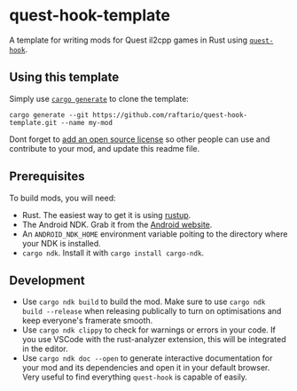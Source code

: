 # quest-hook-template

A template for writing mods for Quest il2cpp games in Rust using [`quest-hook`](https://github.com/StackDoubleFlow/quest-hook-rs).

## Using this template

Simply use [`cargo generate`](https://github.com/cargo-generate/cargo-generate) to clone the template:

```
cargo generate --git https://github.com/raftario/quest-hook-template.git --name my-mod
```

Dont forget to [add an open source license](https://choosealicense.com/) so other people can use and contribute to your mod, and update this readme file.

## Prerequisites

To build mods, you will need:

- Rust. The easiest way to get it is using [rustup](https://rustup.rs).
- The Android NDK. Grab it from the [Android website](https://developer.android.com/ndk/downloads).
- An `ANDROID_NDK_HOME` environment variable poiting to the directory where your NDK is installed.
- `cargo ndk`. Install it with `cargo install cargo-ndk`.

## Development

- Use `cargo ndk build` to build the mod. Make sure to use `cargo ndk build --release` when releasing publically to turn on optimisations and keep everyone's framerate smooth.
- Use `cargo ndk clippy` to check for warnings or errors in your code. If you use VSCode with the rust-analyzer extension, this will be integrated in the editor.
- Use `cargo ndk doc --open` to generate interactive documentation for your mod and its dependencies and open it in your default browser. Very useful to find everything `quest-hook` is capable of easily.
